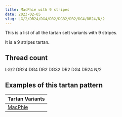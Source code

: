 ```yaml
---
title: MacPhie with 9 stripes
date: 2023-02-05
slug: LG/2/DR24/DG4/DR2/DG32/DR2/DG4/DR24/N/2
---
```

This is a list of all the tartan sett variants with 9 stripes.

It is a 9 stripes tartan.


## Thread count
LG/2 DR24 DG4 DR2 DG32 DR2 DG4 DR24 N/2

## Examples of this tartan pattern

| Tartan Variants |
|---------------|
| [MacPhie](/variants/lg/2/dr24/dg4/dr2/dg32/dr2/dg4/dr24/n/2-dg11450d-draa0000-lgaaaa00-naaaaaa)||
